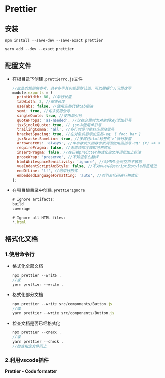 # Prettier

## 安装

```js
npm install --save-dev --save-exact prettier

yarn add --dev --exact prettier
```

## 配置文件

- 在根目录下创建`.prettierrc.js`文件

  ```js
  //此处的规则供参考，其中多半其实都是默认值，可以根据个人习惯改写
  module.exports = {
    printWidth: 80, //单行长度
    tabWidth: 2, //缩进长度
    useTabs: false, //使用空格代替tab缩进
    semi: true, //句末使用分号
    singleQuote: true, //使用单引号
    quoteProps: 'as-needed', //仅在必需时为对象的key添加引号
    jsxSingleQuote: true, // jsx中使用单引号
    trailingComma: 'all', //多行时尽可能打印尾随逗号
    bracketSpacing: true, //在对象前后添加空格-eg: { foo: bar }
    jsxBracketSameLine: true, //多属性html标签的‘>’折行放置
    arrowParens: 'always', //单参数箭头函数参数周围使用圆括号-eg: (x) => x
    requirePragma: false, //无需顶部注释即可格式化
    insertPragma: false, //在已被preitter格式化的文件顶部加上标注
    proseWrap: 'preserve', //不知道怎么翻译
    htmlWhitespaceSensitivity: 'ignore', //对HTML全局空白不敏感
    vueIndentScriptAndStyle: false, //不对vue中的script及style标签缩进
    endOfLine: 'lf', //结束行形式
    embeddedLanguageFormatting: 'auto', //对引用代码进行格式化
  };
  ```

  

- 在项目根目录中创建`.prettierignore`

  ```js
  # Ignore artifacts:
  build
  coverage
  
  # Ignore all HTML files:
  *.html
  ```

  

## 格式化文档

### 1.使用命令行

- 格式化全部文档

  ```js
  npx prettier --write .
  //或
  yarn prettier --write .
  ```

  

- 格式化部分文档

  ```js
  npx prettier --write src/components/Button.js
  //或
  yarn prettier --write src/components/Button.js
  ```

- 检查文档是否已经格式化

  ```js
  npx prettier --check .
  //或
  yarn prettier --check .
  //检查指定文件同上
  ```

### 2.利用vscode插件

**Prettier - Code formatter**

